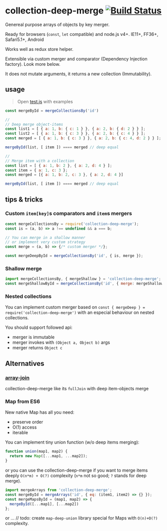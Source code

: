 # collection-deep-merge [![Build Status](https://travis-ci.org/a-x-/collection-deep-merge.svg?branch=master)](https://travis-ci.org/a-x-/collection-deep-merge)

Genereal purpose arrays of objects by key merger.

Ready for browsers (`const`, `let` compatible) and node.js v4+.
IE11+, FF36+, Safari5.1+, Android

Works well as redux store helper.

Extensible via custom merger and comparator (Dependency Injection factory). Look more below.

It does not mutate arguments, it returns a new collection (Immutability).

## usage

> Open [test.js](https://github.com/a-x-/collection-deep-merge/blob/master/test.js) with examples

```js
const mergeById = mergeCollectionsBy('id')

//
// Deep merge object-items
const list1 = [ { a: 1, b: { c: 1 } }, { a: 2, b: { d: 2 } } ];
const list2 = [ { a: 1, b: { c: 3 } }, { a: 2, b: { c: 4 } } ];
const merged = [ { a: 1, b: { c: 3 } }, { a: 2, b: { c: 4, d: 2 } } ];

mergeById(list, [ item ]) ==== merged // deep equal

//
// Merge item with a collection
const list = [ { a: 1, b: 2 }, { a: 2, d: 4 } ];
const item = { a: 1, c: 3 };
const merged = [{ a: 1, b: 2, c: 3 }, { a: 2, d: 4 }]

mergeById(list, [ item ]) ==== merged // deep equal
```

## tips & tricks

### Custom `item[key]`s comparators and `item`s mergers
```js
const mergeCollectionsBy = require('collection-deep-merge');
const is = (a, b) => a !== undefined && a === b;

// You can merge in a shallow manner
// or implement very custom strategy
const merge = (a, b) => {/* custom merger */};

const mergeDeepById = mergeCollectionsBy('id', { is, merge });
```

### Shallow merge
```js
import mergeCollectionsBy, { mergeShallow } = 'collection-deep-merge';
const mergeShallowById = mergeCollectionsBy('id', { merge: mergeShallow });
```

### Nested collections
You can implement custom merger based on
`const { mergeDeep } = require('collection-deep-merge')`
with an especial behaviour on nested collections.

You should support followed api:

- merger is immutable
- merger invokes with `(Object a, Object b)` args
- merger returns `Object c`

## Alternatives
### [array-join](https://github.com/iredchuk/array-join)
collection-deep-merge like its `fullJoin` with deep item-objects merge

### Map from ES6
New native Map has all you need:
- preserve order
- O(1) access
- iterable

You can implement tiny union function (w/o deep items merging):
```js
function union(map1, map2) {
  return new Map([...map1, ...map2]);
}
```

or you can use the collection-deep-merge if you want to merge items deeply
`O(n*m) + O(?)` complexity (`n*m` not so good; `?` stands for deep merge).
```js
import mergeArrays from 'collection-deep-merge';
const mergeById = mergeArrays('id', { eq: (item1, item2) => {} });
const mergeMapsById = (map1, map2) => {
  mergeById([...map1], [...map2])
};
```

or ... // todo: create `map-deep-union` library special for Maps with `O(n)+O(?)` complexity.
